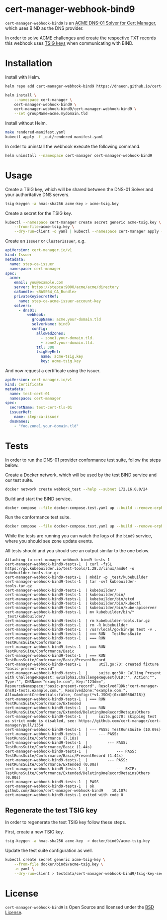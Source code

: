 # cert-manager-webhook-bind9

`cert-manager-webhook-bind9` is an [ACME DNS-01 Solver for Cert
Manager](https://cert-manager.io/docs/configuration/acme/dns01/webhook/),
which uses BIND as the DNS provider.

In order to solve ACME challenges and create the respective TXT
records this webhook uses [TSIG
keys](https://en.wikipedia.org/wiki/TSIG) when communicating with
BIND.

# Installation

Install with Helm.

``` bash
helm repo add cert-manager-webhook-bind9 https://dnaeon.github.io/cert-manager-webhook-bind9

helm install \
	--namespace cert-manager \
	cert-manager-webhook-bind9 \
	cert-manager-webhook-bind9/cert-manager-webhook-bind9 \
	--set groupName=acme.mydomain.tld
```

Install without Helm.

``` bash
make rendered-manifest.yaml
kubectl apply -f _out/rendered-manifest.yaml
```

In order to uninstall the webhook execute the following command.

``` bash
helm uninstall --namespace cert-manager cert-manager-webhook-bind9
```

# Usage

Create a TSIG key, which will be shared between the DNS-01 Solver and
your authoritative DNS servers.

``` bash
tsig-keygen -a hmac-sha256 acme-key > acme-tsig.key
```

Create a secret for the TSIG key.

``` bash
kubectl --namespace cert-manager create secret generic acme-tsig.key \
    --from-file=acme-tsig.key \
    --dry-run=client -o yaml | kubectl --namespace cert-manager apply -f -
```

Create an `Issuer` or `ClusterIssuer`, e.g.

``` yaml
apiVersion: cert-manager.io/v1
kind: Issuer
metadata:
  name: step-ca-issuer
  namespace: cert-manager
spec:
  acme:
    email: you@example.com
    server: https://stepca:9000/acme/acme/directory
    caBundle: <BASE64_CA_Bundle>
    privateKeySecretRef:
      name: step-ca-acme-issuer-account-key
    solvers:
      - dns01:
          webhook:
            groupName: acme.your-domain.tld
            solverName: bind9
            config:
              allowedZones:
                - zone1.your-domain.tld.
                - zone2.your-domain.tld.
              ttl: 300
              tsigKeyRef:
                name: acme-tsig.key
                key: acme-tsig.key
```

And now request a certificate using the issuer.

``` yaml
apiVersion: cert-manager.io/v1
kind: Certificate
metadata:
  name: test-cert-01
  namespace: cert-manager
spec:
  secretName: test-cert-tls-01
  issuerRef:
    name: step-ca-issuer
  dnsNames:
    - "foo.zone1.your-domain.tld"
```

# Tests

In order to run the DNS-01 provider conformance test suite, follow
the steps below.

Create a Docker network, which will be used by the test BIND service
and our test suite.

``` bash
docker network create webhook_test --help --subnet 172.16.0.0/24
```

Build and start the BIND service.

``` bash
docker compose --file docker-compose.test.yaml up --build --remove-orphans bind9
```

Run the conformance test suite.

``` bash
docker compose --file docker-compose.test.yaml up --build --remove-orphans tests
```

While the tests are running you can watch the logs of the `bind9`
service, where you should see zone update events.

All tests should and you should see an output similar to the one
below.

``` text
Attaching to cert-manager-webhook-bind9-tests-1
cert-manager-webhook-bind9-tests-1  | curl -fsSL https://go.kubebuilder.io/test-tools/1.28.3/linux/amd64 -o kubebuilder-tools.tar.gz
cert-manager-webhook-bind9-tests-1  | mkdir -p _test/kubebuilder
cert-manager-webhook-bind9-tests-1  | tar -xvf kubebuilder-tools.tar.gz
cert-manager-webhook-bind9-tests-1  | kubebuilder/
cert-manager-webhook-bind9-tests-1  | kubebuilder/bin/
cert-manager-webhook-bind9-tests-1  | kubebuilder/bin/etcd
cert-manager-webhook-bind9-tests-1  | kubebuilder/bin/kubectl
cert-manager-webhook-bind9-tests-1  | kubebuilder/bin/kube-apiserver
cert-manager-webhook-bind9-tests-1  | mv kubebuilder/bin/* _test/kubebuilder/
cert-manager-webhook-bind9-tests-1  | rm kubebuilder-tools.tar.gz
cert-manager-webhook-bind9-tests-1  | rm -R kubebuilder
cert-manager-webhook-bind9-tests-1  | /usr/local/go/bin/go test -v .
cert-manager-webhook-bind9-tests-1  | === RUN   TestRunsSuite
cert-manager-webhook-bind9-tests-1  | === RUN   TestRunsSuite/Conformance
cert-manager-webhook-bind9-tests-1  | === RUN   TestRunsSuite/Conformance/Basic
cert-manager-webhook-bind9-tests-1  | === RUN   TestRunsSuite/Conformance/Basic/PresentRecord
cert-manager-webhook-bind9-tests-1  |     util.go:70: created fixture "basic-present-record"
cert-manager-webhook-bind9-tests-1  |     suite.go:38: Calling Present with ChallengeRequest: &v1alpha1.ChallengeRequest{UID:"", Action:"", Type:"", DNSName:"example.com", Key:"123d==", ResourceNamespace:"basic-present-record", ResolvedFQDN:"cert-manager-dns01-tests.example.com.", ResolvedZone:"example.com.", AllowAmbientCredentials:false, Config:(*v1.JSON)(0xc00058d218)}
cert-manager-webhook-bind9-tests-1  | === RUN   TestRunsSuite/Conformance/Extended
cert-manager-webhook-bind9-tests-1  | === RUN   TestRunsSuite/Conformance/Extended/DeletingOneRecordRetainsOthers
cert-manager-webhook-bind9-tests-1  |     suite.go:70: skipping test as strict mode is disabled, see: https://github.com/cert-manager/cert-manager/pull/1354
cert-manager-webhook-bind9-tests-1  | --- PASS: TestRunsSuite (10.09s)
cert-manager-webhook-bind9-tests-1  |     --- PASS: TestRunsSuite/Conformance (7.18s)
cert-manager-webhook-bind9-tests-1  |         --- PASS: TestRunsSuite/Conformance/Basic (1.44s)
cert-manager-webhook-bind9-tests-1  |             --- PASS: TestRunsSuite/Conformance/Basic/PresentRecord (1.44s)
cert-manager-webhook-bind9-tests-1  |         --- PASS: TestRunsSuite/Conformance/Extended (0.00s)
cert-manager-webhook-bind9-tests-1  |             --- SKIP: TestRunsSuite/Conformance/Extended/DeletingOneRecordRetainsOthers (0.00s)
cert-manager-webhook-bind9-tests-1  | PASS
cert-manager-webhook-bind9-tests-1  | ok        github.com/dnaeon/cert-manager-webhook-bind9    10.107s
cert-manager-webhook-bind9-tests-1 exited with code 0

```

## Regenerate the test TSIG key

In order to regenerate the test TSIG key follow these steps.

First, create a new TSIG key.

``` bash
tsig-keygen -a hmac-sha256 acme-key  > docker/bind9/acme-tsig.key
```

Update the test suite configuration as well.

``` bash
kubectl create secret generic acme-tsig-key \
	--from-file docker/bind9/acme-tsig.key \
	-o yaml \
	--dry-run=client > testdata/cert-manager-webhook-bind9/tsig-key-secret.yaml
```

# License

`cert-manager-webhook-bind9` is Open Source and licensed under the
[BSD License](https://opensource.org/license/bsd-2-clause/).

